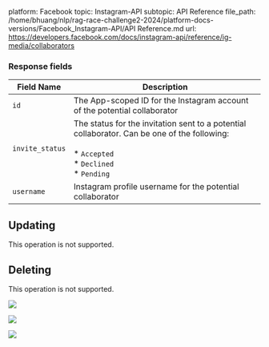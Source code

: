 platform: Facebook
topic: Instagram-API
subtopic: API Reference
file_path: /home/bhuang/nlp/rag-race-challenge2-2024/platform-docs-versions/Facebook_Instagram-API/API Reference.md
url: https://developers.facebook.com/docs/instagram-api/reference/ig-media/collaborators

### Response fields

| Field Name | Description |
| --- | --- |
| `id` | The App-scoped ID for the Instagram account of the potential collaborator |
| `invite_status` | The status for the invitation sent to a potential collaborator. Can be one of the following:<br><br>* `Accepted`<br>* `Declined`<br>* `Pending` |
| `username` | Instagram profile username for the potential collaborator |

## Updating

This operation is not supported.

## Deleting

This operation is not supported.

![](https://www.facebook.com/tr?id=675141479195042&ev=PageView&noscript=1)

![](https://www.facebook.com/tr?id=574561515946252&ev=PageView&noscript=1)

![](https://www.facebook.com/tr?id=1754628768090156&ev=PageView&noscript=1)